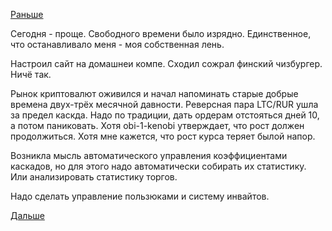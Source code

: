 [Раньше](2016.04.25.md)

Сегодня - проще. Свободного времени было изрядно. Единственное, что останавливало меня - моя собственная лень.

Настроил сайт на домашнеи компе.
Сходил сожрал финский чизбургер. Ничё так.

Рынок криптовалют оживился и начал напоминать старые добрые времена двух-трёх месячной давности.
Реверсная пара LTC/RUR ушла за предел каскда. Надо по традиции, дать ордерам отстояться дней 10, а потом паниковать. Хотя obi-1-kenobi утверждает, что рост должен продолжиться. Хотя мне кажется, что рост курса теряет былой напор.

Возникла мысль автоматического управления коэффициентами каскадов, но для этого надо автоматически собирать их статистику. Или анализировать статистику торгов.

Надо сделать управление пользюками и систему инвайтов.

[Дальше](2016.04.27.md)